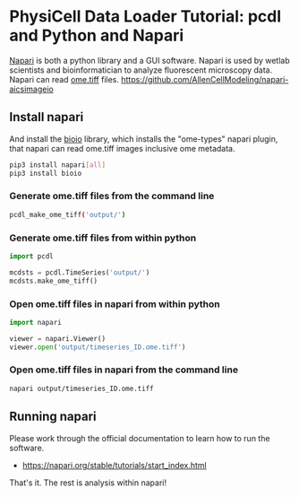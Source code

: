 # PhysiCell Data Loader Tutorial: pcdl and Python and Napari

[Napari](https://napari.org/stable/) is both a python library and a GUI software.
Napari is used by wetlab scientists and bioinformatician to analyze fluorescent microscopy data.
Napari can read [ome.tiff](https://www.openmicroscopy.org/ome-files/) files.
https://github.com/AllenCellModeling/napari-aicsimageio


## Install napari

And install the [bioio](https://bioio-devs.github.io/bioio/OVERVIEW.html) library,
which installs the "ome-types" napari plugin,
that napari can read ome.tiff images inclusive ome metadata.

```bash
pip3 install napari[all]
pip3 install bioio
```


### Generate ome.tiff files from the command line

```bash
pcdl_make_ome_tiff('output/')
```


### Generate ome.tiff files from within python

```python
import pcdl

mcdsts = pcdl.TimeSeries('output/')
mcdsts.make_ome_tiff()
```


### Open ome.tiff files in napari from within python

```python
import napari

viewer = napari.Viewer()
viewer.open('output/timeseries_ID.ome.tiff')
```


### Open ome.tiff files in napari from the command line

```bash
napari output/timeseries_ID.ome.tiff
```

## Running napari

Please work through the official documentation to learn how to run the software.
+ https://napari.org/stable/tutorials/start_index.html

That's it. The rest is analysis within napari!
